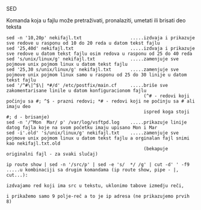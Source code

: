    
SED

Komanda koja u fajlu  može pretraživati, pronalaziti, umetati ili brisati deo teksta 

    sed -n '10,20p' nekifajl.txt                  .....izdvaja i prikazuje sve redove u rasponu od 10 do 20 reda u datom tekst fajlu
    sed '25,40d' nekifajl.txt                     .....izdvaja i prikazuje sve redove u datom tekst fajlu osim redova u rasponu od 25 do 40 reda
    sed 's/unix/linux/g' nekifajl.txt             .....zamenjuje sve pojmove unix pojmom linux u datom tekst fajlu
    sed '25,30 s/unix/linux/g' nekifajl.txt       .....zamenjuje sve pojmove unix pojmom linux samo u rasponu od 25 do 30 linije u datom tekst fajlu
    sed '/^#\|^$\| *#/d' /etc/postfix/main.cf     .....briše sve zakomentarisane linile u datom konfiguracionom fajlu
                                                       (^# - redovi koji počinju sa #; ^$ - prazni redovi; *# - redovi koji ne počinju sa # ali imaju deo 
                                                       ispred koga stoji #; d - brisanje)
    sed -n '/^Mon  Mar/ p' /var/log/vsftpd.log    .....prikazuje linije datog fajla koje na svom početku imaju upisano Mon i Mar
    sed -i'.old' 's/unix/linux/g' nekifajl.txt    .....zamenjuje sve pojmove unix pojmom linux u datom tekst fajlu a orginalan fajl snimi kao nekifajl.txt.old  
                                                       (bekapuje originalni fajl - za svaki slučaj)
     
    ip route show | sed -n '/src/p' | sed -e 's/  */ /g' | cut -d' ' -f9      .....u kombinaciji sa drugim komandama (ip route show, pipe - |, cut...):
                                                                                   izdvajamo red koji ima src u tekstu, uklonimo tabove izmedju reči,
                                                                                   i prikažemo samo 9 polje-reč a to je ip adresa (ne prikazujemo prvih 8)
     